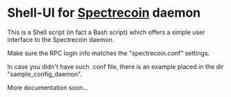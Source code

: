 # Shell-UI for [Spectrecoin](https://spectreproject.io) daemon

This is a Shell script (in fact a Bash script) which offers a simple
user interface to the Spectrecoin daemon.

Make sure the RPC login info matches the "spectrecoin.conf" settings.

In case you didn't have such .conf file, there is an example placed
in the dir "sample_config_daemon".

More documentation soon...

